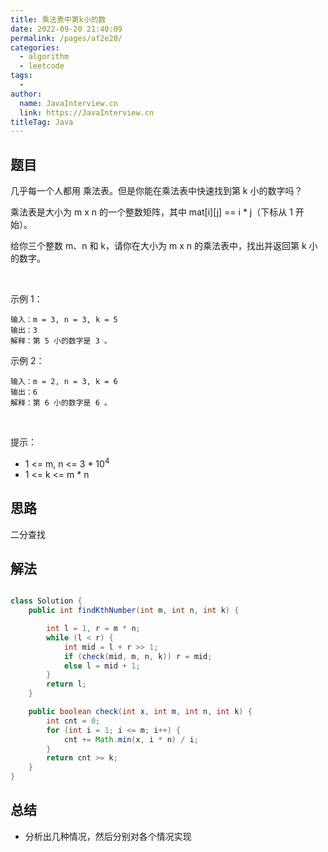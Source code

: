 ```yaml
---
title: 乘法表中第k小的数
date: 2022-09-20 21:40:09
permalink: /pages/af2e20/
categories:
  - algorithm
  - leetcode
tags:
  - 
author: 
  name: JavaInterview.cn
  link: https://JavaInterview.cn
titleTag: Java
---
```


## 题目

几乎每一个人都用 乘法表。但是你能在乘法表中快速找到第 k 小的数字吗？

乘法表是大小为 m x n 的一个整数矩阵，其中 mat[i][j] == i * j（下标从 1 开始）。

给你三个整数 m、n 和 k，请你在大小为 m x n 的乘法表中，找出并返回第 k 小的数字。

 

示例 1：


    输入：m = 3, n = 3, k = 5
    输出：3
    解释：第 5 小的数字是 3 。
示例 2：


    输入：m = 2, n = 3, k = 6
    输出：6
    解释：第 6 小的数字是 6 。
 

提示：

- 1 <= m, n <= 3 * 10<sup>4</sup>
- 1 <= k <= m * n


## 思路

二分查找

## 解法
```java

class Solution {
    public int findKthNumber(int m, int n, int k) {

        int l = 1, r = m * n;
        while (l < r) {
            int mid = l + r >> 1;
            if (check(mid, m, n, k)) r = mid;
            else l = mid + 1;
        }
        return l;
    }

    public boolean check(int x, int m, int n, int k) {
        int cnt = 0;
        for (int i = 1; i <= m; i++) {
            cnt += Math.min(x, i * n) / i;
        }
        return cnt >= k;
    }
}
```

## 总结

- 分析出几种情况，然后分别对各个情况实现 
